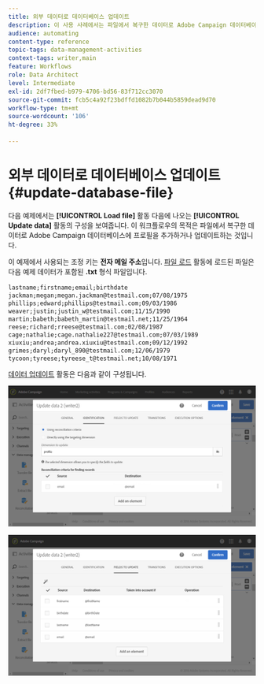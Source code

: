 ```yaml
---
title: 외부 데이터로 데이터베이스 업데이트
description: 이 사용 사례에서는 파일에서 복구한 데이터로 Adobe Campaign 데이터베이스에 프로필을 추가하거나 업데이트하는 방법을 설명합니다.
audience: automating
content-type: reference
topic-tags: data-management-activities
context-tags: writer,main
feature: Workflows
role: Data Architect
level: Intermediate
exl-id: 2df7fbed-b979-4706-bd56-83f712cc3070
source-git-commit: fcb5c4a92f23bdffd1082b7b044b5859dead9d70
workflow-type: tm+mt
source-wordcount: '106'
ht-degree: 33%

---
```


# 외부 데이터로 데이터베이스 업데이트 {#update-database-file}

다음 예제에서는 **[!UICONTROL Load file]** 활동 다음에 나오는 **[!UICONTROL Update data]** 활동의 구성을 보여줍니다. 이 워크플로우의 목적은 파일에서 복구한 데이터로 Adobe Campaign 데이터베이스에 프로필을 추가하거나 업데이트하는 것입니다.

이 예제에서 사용되는 조정 키는 **전자 메일 주소**&#x200B;입니다. [파일 로드](../../automating/using/load-file.md) 활동에 로드된 파일은 다음 예제 데이터가 포함된 **.txt** 형식 파일입니다.

```
lastname;firstname;email;birthdate
jackman;megan;megan.jackman@testmail.com;07/08/1975
phillips;edward;phillips@testmail.com;09/03/1986
weaver;justin;justin_w@testmail.com;11/15/1990
martin;babeth;babeth_martin@testmail.net;11/25/1964
reese;richard;rreese@testmail.com;02/08/1987
cage;nathalie;cage.nathalie227@testmail.com;07/03/1989
xiuxiu;andrea;andrea.xiuxiu@testmail.com;09/12/1992
grimes;daryl;daryl_890@testmail.com;12/06/1979
tycoon;tyreese;tyreese_t@testmail.net;10/08/1971
```

[데이터 업데이트](../../automating/using/update-data.md) 활동은 다음과 같이 구성됩니다.

![](assets/deduplication_example2_writer1.png)

![](assets/deduplication_example2_writer2.png)
